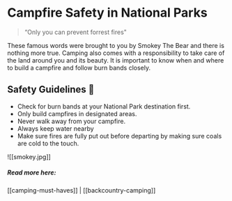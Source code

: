 # Campfire Safety in National Parks  

> “Only you can prevent forrest fires"

These famous words were brought to you by Smokey The Bear and there is nothing more true. Camping also comes with a responsibility to take care of the land around you and its beauty. It is important to know when and where to build a campfire and follow burn bands closely.

## Safety Guidelines  👷
- Check for burn bands at your National Park destination first. 
- Only build campfires in designated areas.  
- Never walk away from your campfire. 
- Always keep water nearby
- Make sure fires are fully put out before departing by making sure coals are cold to the touch. 

![[smokey.jpg]]
##### Read more here: 
[[camping-must-haves]] | [[backcountry-camping]]  

